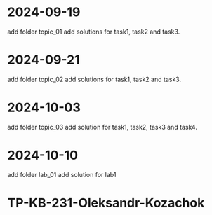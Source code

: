 # 2024-09-19
add folder topic_01
add solutions for task1, task2 and task3.

# 2024-09-21
add folder topic_02
add solutions for task1, task2 and task3.

# 2024-10-03
add folder topic_03
add solution for task1, task2, task3 and task4.

# 2024-10-10
add folder lab_01
add solution for lab1

# TP-KB-231-Oleksandr-Kozachok